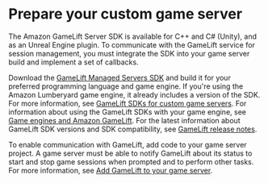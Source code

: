 # Prepare your custom game server<a name="gamelift_quickstart_customservers_prepgameserver"></a>

The Amazon GameLift Server SDK is available for C\+\+ and C\# \(Unity\), and as an Unreal Engine plugin\. To communicate with the GameLift service for session management, you must integrate the SDK into your game server build and implement a set of callbacks\.

Download the [GameLift Managed Servers SDK](http://aws.amazon.com/gamelift/getting-started/) and build it for your preferred programming language and game engine\. If you're using the Amazon Lumberyard game engine, it already includes a version of the SDK\. For more information, see [GameLift SDKs for custom game servers](gamelift-supported.md#gamelift-supported-servers)\. For information about using the GameLift SDKs with your game engine, see [Game engines and Amazon GameLift](integration-engines.md)\. For the latest information about GameLift SDK versions and SDK compatibility, see [GameLift release notes](release-notes.md)\.

To enable communication with GameLift, add code to your game server project\. A game server must be able to notify GameLift about its status to start and stop game sessions when prompted and to perform other tasks\. For more information, see [Add GameLift to your game server](gamelift-sdk-server-api.md)\.
